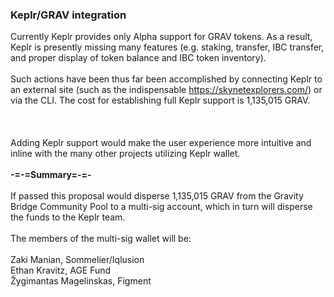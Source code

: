 
### Keplr/GRAV integration
Currently Keplr provides only Alpha support for GRAV tokens. As a result, Keplr is presently missing many features (e.g. staking, transfer, IBC transfer, and proper display of token balance and IBC token inventory). <br><br>
Such actions have been thus far been accomplished by connecting Keplr to an external site (such as the indispensable https://skynetexplorers.com/) or via the CLI. The cost for establishing full Keplr support is 1,135,015 GRAV.<br><br><br><br>
Adding Keplr support would make the user experience more intuitive and inline with the many other projects utilizing Keplr wallet.<br><br>
**-=-=Summary=-=-**<br><br> If passed this proposal would disperse 1,135,015 GRAV from the Gravity Bridge Community Pool to a multi-sig account, which in turn will disperse the funds to the Keplr team.<br><br>
The members of the multi-sig wallet will be:<br><br>
Zaki Manian, Sommelier/Iqlusion<br>
Ethan Kravitz, AGE Fund<br>
Žygimantas Magelinskas, Figment
